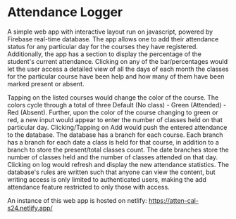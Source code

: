 # Attendance Logger
A simple web app with interactive layout run on javascript, powered by Firebase real-time database. The app allows one to add their attendance status for any particular day for the courses they have registered. Additionally, the app has a section to display the percentage of the student's current attendance. Clicking on any of the bar/percentages would let the user access a detailed view of all the days of each month the classes for the particular course have been help and how many of them have been marked present or absent. 

Tapping on the listed courses would change the color of the course. The colors cycle through a total of three Default (No class) - Green (Attended) - Red (Absent). Further, upon the color of the course changing to green or red, a new input would appear to enter the number of classes held on that particular day. Clicking/Tapping on Add would push the entered attendance to the database. The database has a branch for each course. Each branch has a branch for each date a class is held for that course, in addition to a branch to store the present/total classes count. The date branches store the number of classes held and the number of classes attended on that day. Clicking on log would refresh and display the new attendance statistics. The database's rules are written such that anyone can view the content, but writing access is only limited to authenticated users, making the add attendance feature restricted to only those with access.

An instance of this web app is hosted on netlify:
https://atten-cal-s24.netlify.app/
